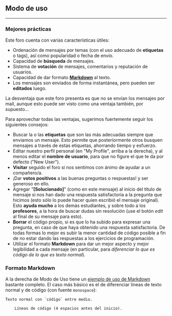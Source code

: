 Modo de uso
-----------

- - -

### Mejores prácticas

Este foro cuenta con varias características útiles:

- Ordenación de mensajes por temas (con el uso adecuado de **etiquetas** o tags), así como popularidad o fecha de envío.
- Capacidad de **búsqueda** de mensajes.
- Sistema de **votación** de mensajes, comentarios y reputación de usuarios.
- Capacidad de dar formato **[Markdown](http://daringfireball.net/projects/markdown/)** al texto.
- Los mensajes son enviados de forma instantánea, pero pueden ser **editados** luego.

La desventaja que este foro presenta es que no se envían los mensajes por mail, aunque esto puede ser visto como una ventaja también, por supuesto...

Para aprovechar todas las ventajas, sugerimos fuertemente seguir los siguientes consejos:

- Buscar la o las **etiquetas** que son las más adecuadas siempre que enviamos un mensaje. Esto permite que posteriormente otros busquen mensajes a través de estas etiquetas, ahorrando tiempo y esfuerzo.
- Editar nuestro perfil personal (en "My Profile", arriba a la derecha), y al menos editar el **nombre de usuario**, para que no figure el que te da por defecto ("New User").
- **Visitar** seguido el foro si nos sentimos con ánimo de ayudar a un compañero/a.
- ¡Dar **votos positivos** a las buenas preguntas o respuestas! y ser generoso en ello.
- Agregar "**[Solucionado]**" (como en este mensaje) al inicio del título de mensaje si nos han dado una respuesta satisfactoria a la pregunta que hicimos (esto sólo lo puede hacer quien escribió el mensaje original). Esto **ayuda mucho** a los demás estudiantes, y sobre todo a los **profesores**, a la hora de buscar dudas sin resolución (use el botón *edit* al final de su mensaje para esto).
- **Borrar** el código propio, si es que lo ha subido para expresar una pregunta, en caso de que haya obtenido una respuesta satisfactoria. De todas formas lo mejor es subir la menor cantidad de código posible a fin de no estar dando las respuestas a los ejercicios de programación.
- Utilizar el formato **Markdown** para dar un mejor aspecto y mejor legibilidad a cada mensaje (en particular, para *diferenciar lo que es código de lo que es texto normal*).

### Formato Markdown

A la derecha de Modo de Uso tiene un [ejemplo de uso de Markdown](http://imser2013.ribbot.com/posts/5183138e36dce400020003f9) bastante completo. El caso más básico es el de diferenciar líneas de texto normal y de código (con fuente `monospace`):

    Texto normal con `código` entre medio.

        Líneas de código (4 espacios antes del inicio).


